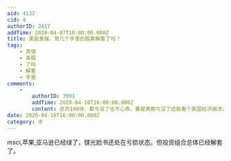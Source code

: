 ```yaml
---
aid: 4132
cid: 4
authorID: 2417
addTime: 2020-04-07T10:00:00.000Z
title: 美股真强，哥几个手里的股票解套了吗？
tags:
    - 真强
    - 美股
    - 了吗
    - 解套
    - 手里
comments:
    -
        authorID: 3991
        addTime: 2020-04-16T16:00:00.000Z
        content: 总共100块，都亏没了也不心疼。要是真都亏没了还能看个美国经济崩溃大戏，不亏
date: 2020-04-16T16:00:00.000Z
category: 水
---
```


msci,苹果,亚马逊已经绿了，镁光脸书还处在亏损状态。但投资组合总体已经解套了。
